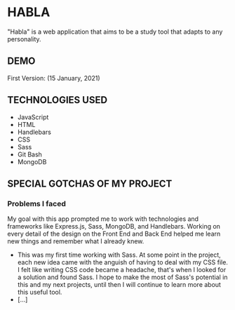 # HABLA
"Habla" is a web application that aims to be a study tool that adapts to any personality.

## DEMO
First Version: (15 January, 2021)

## TECHNOLOGIES USED
* JavaScript
* HTML
* Handlebars
* CSS
* Sass
* Git Bash
* MongoDB

## SPECIAL GOTCHAS OF MY PROJECT
### Problems I faced
My goal with this app prompted me to work with technologies and frameworks like Express.js, Sass, MongoDB, and Handlebars. Working on every detail of the design on the Front End and Back End helped me learn new things and remember what I already knew.

* This was my first time working with Sass. At some point in the project, each new idea came with the anguish of having to deal with my CSS file. I felt like writing CSS code became a headache, that's when I looked for a solution and found Sass. I hope to make the most of Sass's potential in this and my next projects, until then I will continue to learn more about this useful tool.
* [...]
